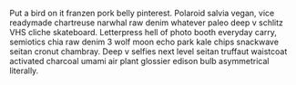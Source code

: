 Put a bird on it franzen pork belly pinterest. Polaroid salvia vegan, vice readymade chartreuse narwhal raw denim whatever paleo deep v schlitz VHS cliche skateboard. Letterpress hell of photo booth everyday carry, semiotics chia raw denim 3 wolf moon echo park kale chips snackwave seitan cronut chambray. Deep v selfies next level seitan truffaut waistcoat activated charcoal umami air plant glossier edison bulb asymmetrical literally.